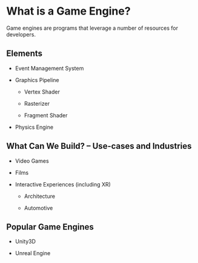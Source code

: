 # What is a Game Engine?

Game engines are programs that leverage a number of resources for developers.

## Elements

* Event Management System

* Graphics Pipeline

    * Vertex Shader

    * Rasterizer

    * Fragment Shader

* Physics Engine


## What Can We Build? – Use-cases and Industries

* Video Games

* Films

* Interactive Experiences (including XR)

    * Architecture

    * Automotive


## Popular Game Engines

* Unity3D

* Unreal Engine

